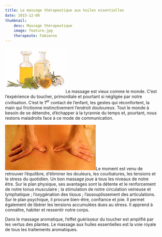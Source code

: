 ```yaml
---
title: Le massage thérapeutique aux huiles essentielles
date: 2015-12-08
thumbnail:
    desc: Massage thérapeutique
    image: feature.jpg
    therapeute: Fabienne
---
```


<img class="alignleft size-full wp-image-323" alt="huiles" src="./images/huiles.jpg" width="200" height="150" />Le massage est vieux comme le monde. C’est l’expérience du toucher, primordiale et pourtant si négligée par notre civilisation. C’est le 1<sup>er</sup> contact de l’enfant, les gestes qui réconfortent, la main qui frictionne instinctivement l’endroit douloureux. Tout le monde à besoin de se détendre, d’échapper à la tyrannie du temps et, pourtant, nous restons maladroits face à ce mode de communication.

<img class="alignright size-full wp-image-324" alt="mass1" src="./images/mass1.jpg" width="300" height="150" />Le moment est venu de retrouver l’équilibre, d’éliminer les douleurs, les courbatures, les tensions et le stress du quotidien. Un bon massage joue à tous les niveaux de notre être. Sur le plan physique, ses avantages sont la détente et le renforcement de notre tonus musculaire ; la stimulation de notre circulation veineuse et lymphatique ; l’oxygénation des tissus ; l’assouplissement des articulations. Sur le plan psychique, il procure bien-être, confiance et joie. Il permet également de libérer les tensions accumulées dues au stress. Il apprend à connaître, habiter et ressentir notre corps.

Dans le massage aromatique, l’effet guérisseur du toucher est amplifié par les vertus des plantes. Le massage aux huiles essentielles est la voie royale de tous les traitements aromatiques.
